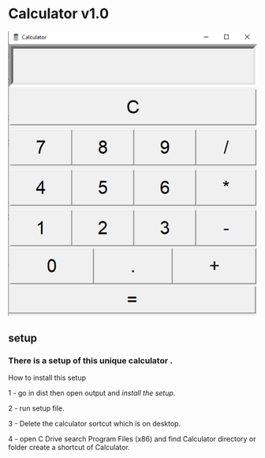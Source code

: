 # Calculator v1.0
![Calculator Screenshot](https://github.com/FirasatJhujh/Calculator-Version-1.0/blob/master/Calculator-ScreenShot.png)
## setup
### There is a setup of this unique calculator . 
How to install this setup

1 - go in dist then open output and *install the setup*.

2 - run setup file.

3 - Delete the calculator sortcut which is on desktop.

4 - open C Drive search Program Files (x86) and find Calculator directory or folder create a shortcut of Calculator.

##